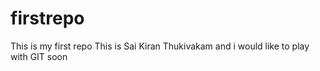 # firstrepo
This is my first repo
This is Sai Kiran Thukivakam and i would like to play with GIT soon
